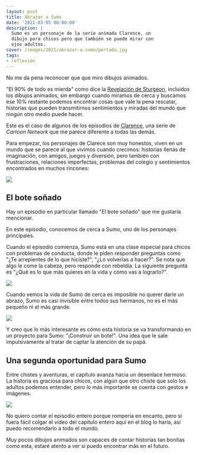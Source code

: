 ```yaml
---
layout: post
title: Abrazar a Sumo
date: '2021-03-05 00:00:00'
description: |
  Sumo es un personaje de la serie animada Clarence, un
  dibujo para chicos pero que también se puede mirar con
  ojos adultos.
cover: /images/2021/abrazar-a-sumo/portada.jpg
tags:
- reflexión
---
```


No me da pena reconocer que que miro dibujos animados.

"El 90% de todo es mierda" como dice la [Revelación de Sturgeon](https://es.wikipedia.org/wiki/Ley_de_Sturgeon),
incluidos los dibujos animados, sin embargo cuando
miramos de cerca y buscamos ese 10% restante podemos encontrar cosas
que vale la pena rescatar, historias que pueden transmitirnos sentimientos y
miradas del mundo que ningún otro medio puede hacer.

Este es el caso de algunos de los episodios de [Clarence](https://es.wikipedia.org/wiki/Clarence_(serie_animada)), una
serie de *Cartoon Network* que me parece diferente a todas las demás.

Para empezar, los personajes de Clarece son muy honestos, viven
en un mundo que se parece al que vivimos cuando
crecimos: historias llenas de imaginación, con amigos, juegos y diversión, pero también
con frustraciones, relaciones imperfectas, problemas del colegio y sentimientos
encontrados en muchos rincones:

![](/images/2021/abrazar-a-sumo/casa.jpg)


## El bote soñado

Hay un episodio en particular llamado "El bote soñado" que me gustaría mencionar.

En este episodio, conocemos de cerca a Sumo, uno de los personajes principales.

Cuando el episodio comienza, Sumo está en una clase especial para chicos con
problemas de conducta, donde le piden responder preguntas como "¿Te arrepientes de lo
que hiciste?", "¿Lo volverías a hacer?". Se nota que algo le come la cabeza, pero
responde con rebeldía. La siguiente pregunta es "¿Qué es lo que más quieres en la vida
y cómo vas a lograrlo?".

![](/images/2021/abrazar-a-sumo/tarea.jpg)

Cuando vemos la vida de Sumo de cerca es imposible no querer darle un abrazo, Sumo es casi
invisible entre todos sus hermanos, no es el más pequeño ni el más grande.

![](/images/2021/abrazar-a-sumo/mesa.jpg)

Y creo que lo más interesante es cómo esta historia se va transformando en
un proyecto para Sumo: "¡Construir un bote!". Una idea que le sale impulsivamente
al tratar de captar la atención de su papá.

## Una segunda oportunidad para Sumo

Entre chistes y aventuras, el capítulo avanza hacia un desenlace hermoso. La historia
es graciosa para chicos, con algún que otro chiste que solo los adultos podemos entender, pero
lo más importante se cuenta con gestos e imágenes.

![](/images/2021/abrazar-a-sumo/bote.jpg)


No quiero contar el episodio entero porque rompería en encanto, pero si fuera
fácil colgar el video del capítulo entero aquí en el blog lo haría, así puedo
recomendarlo a todo el mundo.

Muy pocos dibujos animados son capaces de contar historias tan bonitas como
esta, estaré atento a ver si puedo encontrar más en el futuro.

